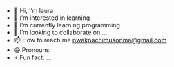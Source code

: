 - 👋 Hi, I’m laura
- 👀 I’m interested in learning
- 🌱 I’m currently learning programming 
- 💞️ I’m looking to collaborate on ...
- 📫 How to reach me nwakpachimusonma@gmail.com
- 😄 Pronouns: 
- ⚡ Fun fact: ...

<!---
laura100-3/laura100-3 is a ✨ special ✨ repository because its `README.md` (this file) appears on your GitHub profile.
You can click the Preview link to take a look at your changes.
--->
